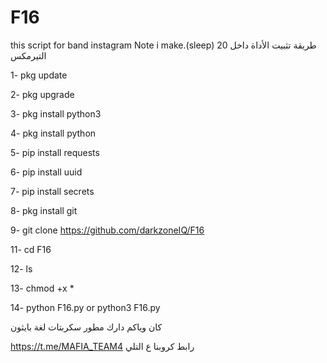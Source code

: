 # F16
this script for band instagram Note i make.(sleep) 20 
طريقة تثبيت الأداة داخل التيرمكس 


1- pkg update 

2- pkg upgrade 

3- pkg install python3

4- pkg install python 

5- pip install requests

6- pip install uuid 

7- pip install secrets 

8- pkg install git 

9- git clone https://github.com/darkzoneIQ/F16

11- cd F16

12- ls 

13- chmod +x *

14- python F16.py or python3 F16.py 



كان وياكم دارك مطور سكربتات لغة بايثون 

https://t.me/MAFIA_TEAM4
رابط كروبنا ع التلي

